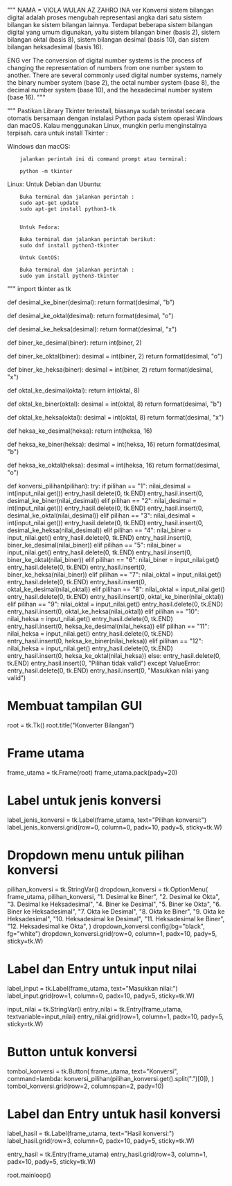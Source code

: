 """
NAMA = VIOLA WULAN AZ ZAHRO
INA ver
Konversi sistem bilangan digital adalah proses mengubah representasi angka dari satu sistem bilangan ke sistem bilangan lainnya. Terdapat beberapa sistem bilangan digital yang umum digunakan, yaitu sistem bilangan biner (basis 2), sistem bilangan oktal (basis 8), sistem bilangan desimal (basis 10), dan sistem bilangan heksadesimal (basis 16).

ENG ver
The conversion of digital number systems is the process of changing the representation of numbers from one number system to another. There are several commonly used digital number systems, namely the binary number system (base 2), the octal number system (base 8), the decimal number system (base 10), and the hexadecimal number system (base 16).
"""

"""
Pastikan Library Tkinter terinstall, biasanya sudah terinstal secara otomatis bersamaan dengan instalasi 
Python pada sistem operasi Windows dan macOS. Kalau menggunakan Linux, mungkin perlu 
menginstalnya terpisah. cara untuk install Tkinter  :

Windows dan macOS:

        jalankan perintah ini di command prompt atau terminal:

        python -m tkinter

Linux:
        Untuk Debian dan Ubuntu:

        Buka terminal dan jalankan perintah :
        sudo apt-get update
        sudo apt-get install python3-tk


        Untuk Fedora:

        Buka terminal dan jalankan perintah berikut:
        sudo dnf install python3-tkinter

        Untuk CentOS:

        Buka terminal dan jalankan perintah :
        sudo yum install python3-tkinter
"""
import tkinter as tk


def desimal_ke_biner(desimal):
    return format(desimal, "b")


def desimal_ke_oktal(desimal):
    return format(desimal, "o")


def desimal_ke_heksa(desimal):
    return format(desimal, "x")


def biner_ke_desimal(biner):
    return int(biner, 2)


def biner_ke_oktal(biner):
    desimal = int(biner, 2)
    return format(desimal, "o")


def biner_ke_heksa(biner):
    desimal = int(biner, 2)
    return format(desimal, "x")


def oktal_ke_desimal(oktal):
    return int(oktal, 8)


def oktal_ke_biner(oktal):
    desimal = int(oktal, 8)
    return format(desimal, "b")


def oktal_ke_heksa(oktal):
    desimal = int(oktal, 8)
    return format(desimal, "x")


def heksa_ke_desimal(heksa):
    return int(heksa, 16)


def heksa_ke_biner(heksa):
    desimal = int(heksa, 16)
    return format(desimal, "b")


def heksa_ke_oktal(heksa):
    desimal = int(heksa, 16)
    return format(desimal, "o")


def konversi_pilihan(pilihan):
    try:
        if pilihan == "1":
            nilai_desimal = int(input_nilai.get())
            entry_hasil.delete(0, tk.END)
            entry_hasil.insert(0, desimal_ke_biner(nilai_desimal))
        elif pilihan == "2":
            nilai_desimal = int(input_nilai.get())
            entry_hasil.delete(0, tk.END)
            entry_hasil.insert(0, desimal_ke_oktal(nilai_desimal))
        elif pilihan == "3":
            nilai_desimal = int(input_nilai.get())
            entry_hasil.delete(0, tk.END)
            entry_hasil.insert(0, desimal_ke_heksa(nilai_desimal))
        elif pilihan == "4":
            nilai_biner = input_nilai.get()
            entry_hasil.delete(0, tk.END)
            entry_hasil.insert(0, biner_ke_desimal(nilai_biner))
        elif pilihan == "5":
            nilai_biner = input_nilai.get()
            entry_hasil.delete(0, tk.END)
            entry_hasil.insert(0, biner_ke_oktal(nilai_biner))
        elif pilihan == "6":
            nilai_biner = input_nilai.get()
            entry_hasil.delete(0, tk.END)
            entry_hasil.insert(0, biner_ke_heksa(nilai_biner))
        elif pilihan == "7":
            nilai_oktal = input_nilai.get()
            entry_hasil.delete(0, tk.END)
            entry_hasil.insert(0, oktal_ke_desimal(nilai_oktal))
        elif pilihan == "8":
            nilai_oktal = input_nilai.get()
            entry_hasil.delete(0, tk.END)
            entry_hasil.insert(0, oktal_ke_biner(nilai_oktal))
        elif pilihan == "9":
            nilai_oktal = input_nilai.get()
            entry_hasil.delete(0, tk.END)
            entry_hasil.insert(0, oktal_ke_heksa(nilai_oktal))
        elif pilihan == "10":
            nilai_heksa = input_nilai.get()
            entry_hasil.delete(0, tk.END)
            entry_hasil.insert(0, heksa_ke_desimal(nilai_heksa))
        elif pilihan == "11":
            nilai_heksa = input_nilai.get()
            entry_hasil.delete(0, tk.END)
            entry_hasil.insert(0, heksa_ke_biner(nilai_heksa))
        elif pilihan == "12":
            nilai_heksa = input_nilai.get()
            entry_hasil.delete(0, tk.END)
            entry_hasil.insert(0, heksa_ke_oktal(nilai_heksa))
        else:
            entry_hasil.delete(0, tk.END)
            entry_hasil.insert(0, "Pilihan tidak valid")
    except ValueError:
        entry_hasil.delete(0, tk.END)
        entry_hasil.insert(0, "Masukkan nilai yang valid")


# Membuat tampilan GUI
root = tk.Tk()
root.title("Konverter Bilangan")

# Frame utama
frame_utama = tk.Frame(root)
frame_utama.pack(pady=20)

# Label untuk jenis konversi
label_jenis_konversi = tk.Label(frame_utama, text="Pilihan konversi:")
label_jenis_konversi.grid(row=0, column=0, padx=10, pady=5, sticky=tk.W)

# Dropdown menu untuk pilihan konversi
pilihan_konversi = tk.StringVar()
dropdown_konversi = tk.OptionMenu(
    frame_utama,
    pilihan_konversi,
    "1. Desimal ke Biner",
    "2. Desimal ke Okta",
    "3. Desimal ke Heksadesimal",
    "4. Biner ke Desimal",
    "5. Biner ke Okta",
    "6. Biner ke Heksadesimal",
    "7. Okta ke Desimal",
    "8. Okta ke Biner",
    "9. Okta ke Heksadesimal",
    "10. Heksadesimal ke Desimal",
    "11. Heksadesimal ke Biner",
    "12. Heksadesimal ke Okta",
)
dropdown_konversi.config(bg="black", fg="white")
dropdown_konversi.grid(row=0, column=1, padx=10, pady=5, sticky=tk.W)

# Label dan Entry untuk input nilai
label_input = tk.Label(frame_utama, text="Masukkan nilai:")
label_input.grid(row=1, column=0, padx=10, pady=5, sticky=tk.W)

input_nilai = tk.StringVar()
entry_nilai = tk.Entry(frame_utama, textvariable=input_nilai)
entry_nilai.grid(row=1, column=1, padx=10, pady=5, sticky=tk.W)

# Button untuk konversi
tombol_konversi = tk.Button(
    frame_utama,
    text="Konversi",
    command=lambda: konversi_pilihan(pilihan_konversi.get().split(".")[0]),
)
tombol_konversi.grid(row=2, columnspan=2, pady=10)

# Label dan Entry untuk hasil konversi
label_hasil = tk.Label(frame_utama, text="Hasil konversi:")
label_hasil.grid(row=3, column=0, padx=10, pady=5, sticky=tk.W)

entry_hasil = tk.Entry(frame_utama)
entry_hasil.grid(row=3, column=1, padx=10, pady=5, sticky=tk.W)

root.mainloop()
